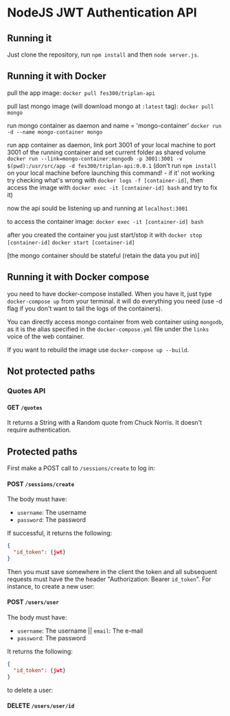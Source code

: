 # NodeJS JWT Authentication API

## Running it

Just clone the repository, run `npm install` and then `node server.js`.

## Running it with Docker

pull the app image:
`docker pull fes300/triplan-api`

pull last mongo image (will download mongo at `:latest` tag):
`docker pull mongo`

run mongo container as daemon and name = 'mongo-container'
`docker run -d --name mongo-container mongo`

run app container as daemon, link port 3001 of your local machine to port 3001 of the running container and set current folder as shared volume
`docker run --link=mongo-container:mongodb -p 3001:3001 -v $(pwd):/usr/src/app -d fes300/triplan-api:0.0.1`
(don't run `npm install` on your local machine before launching this command! - if it' not working try checking what's wrong with `docker logs -f [container-id]`, then access the image with `docker exec -it [container-id] bash` and try to fix it)

now the api sould be listening up and running at `localhost:3001`

to access the container image:
`docker exec -it [container-id] bash`


after you created the container you just start/stop it with
`docker stop [container-id]`
`docker start [container-id]`

[the mongo container should be stateful (retain the data you put in)]

## Running it with Docker compose

you need to have docker-compose installed. When you have it, just type `docker-compose up` from your terminal. it will do everything you need (use -d flag if you don't want to tail the logs of the containers).

You can directly access mongo container from web container using `mongodb`, as it is the alias specified in the `docker-compose.yml` file under the `links` voice of the web container.

If you want to rebuild the image use `docker-compose up --build`.


## Not protected paths

### Quotes API

#### GET `/quotes`

It returns a String with a Random quote from Chuck Norris. It doesn't require authentication.


## Protected paths

First make a POST call to `/sessions/create` to log in:

#### POST `/sessions/create`

The body must have:

* `username`: The username
* `password`: The password

If successful, it returns the following:

```json
{
  "id_token": {jwt}
}
```

Then you must save somewhere in the client the token and all subsequent requests must have the the header
"Authorization: Bearer `id_token`". For instance, to create a new user:

#### POST `/users/user`

The body must have:

* `username`: The username || `email`: The e-mail
* `password`: The password

It returns the following:

```json
{
  "id_token": {jwt}
}
```

to delete a user:
#### DELETE `/users/user/id`
